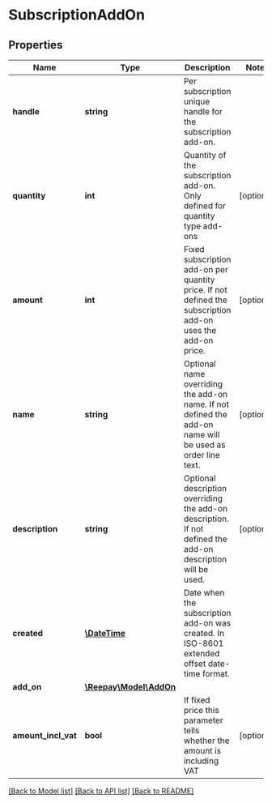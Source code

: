 # SubscriptionAddOn

## Properties
 Name                | Type                                | Description                                                                                                 | Notes      
---------------------|-------------------------------------|-------------------------------------------------------------------------------------------------------------|------------
 **handle**          | **string**                          | Per subscription unique handle for the subscription add-on.                                                 |
 **quantity**        | **int**                             | Quantity of the subscription add-on. Only defined for quantity type add-ons                                 | [optional] 
 **amount**          | **int**                             | Fixed subscription add-on per quantity price. If not defined the subscription add-on uses the add-on price. | [optional] 
 **name**            | **string**                          | Optional name overriding the add-on name. If not defined the add-on name will be used as order line text.   | [optional] 
 **description**     | **string**                          | Optional description overriding the add-on description. If not defined the add-on description will be used. | [optional] 
 **created**         | [**\DateTime**](\DateTime.md)       | Date when the subscription add-on was created. In ISO-8601 extended offset date-time format.                |
 **add_on**          | [**\Reepay\Model\AddOn**](AddOn.md) |                                                                                                             |
 **amount_incl_vat** | **bool**                            | If fixed price this parameter tells whether the amount is including VAT                                     | [optional] 

[[Back to Model list]](../../README.md#documentation-for-models) [[Back to API list]](../../README.md#documentation-for-api-endpoints) [[Back to README]](../../README.md)

